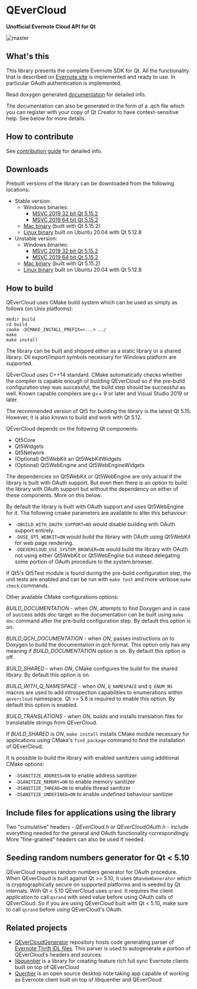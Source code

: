 QEverCloud
==========

**Unofficial Evernote Cloud API for Qt**

![master](https://github.com/d1vanov/QEverCloud/workflows/Build/badge.svg?branch=master)

## What's this

This library presents the complete Evernote SDK for Qt.
All the functionality that is described on [Evernote site](http://dev.evernote.com/doc/)
is implemented and ready to use. In particular OAuth authentication is implemented.

Read doxygen generated [documentation](http://d1vanov.github.io/QEverCloud) for detailed info.

The documentation can also be generated in the form of a .qch file which you can register with
your copy of Qt Creator to have context-sensitive help. See below for more details.

## How to contribute

See [contribution guide](CONTRIBUTING.md) for detailed info.

## Downloads

Prebuilt versions of the library can be downloaded from the following locations:

 * Stable version:
   * Windows binaries:
     * [MSVC 2019 32 bit Qt 5.15.2](https://github.com/d1vanov/QEverCloud/releases/download/continuous-master/QEverCloud_windows_x86.zip)
     * [MSVC 2019 64 bit Qt 5.15.2](https://github.com/d1vanov/QEverCloud/releases/download/continuous-master/QEverCloud_windows_x64.zip)
   * [Mac binary](https://github.com/d1vanov/QEverCloud/releases/download/continuous-master/QEverCloud_macos_x86_64.zip) (built with Qt 5.15.2)
   * [Linux binary](https://github.com/d1vanov/QEverCloud/releases/download/continuous-master/QEverCloud_linux_x86_64.zip) built on Ubuntu 20.04 with Qt 5.12.8
 * Unstable version:
   * Windows binaries:
     * [MSVC 2019 32 bit Qt 5.15.2](https://github.com/d1vanov/QEverCloud/releases/download/continuous-development/QEverCloud_windows_x86.zip)
     * [MSVC 2019 64 bit Qt 5.15.2](https://github.com/d1vanov/QEverCloud/releases/download/continuous-development/QEverCloud_windows_x64.zip)
   * [Mac binary](https://github.com/d1vanov/QEverCloud/releases/download/continuous-development/QEverCloud_macos_x86_64.zip) (built with Qt 5.15.2)
   * [Linux binary](https://github.com/d1vanov/QEverCloud/releases/download/continuous-development/QEverCloud_linux_x86_64.zip) built on Ubuntu 20.04 with Qt 5.12.8

## How to build

QEverCloud uses CMake build system which can be used as simply as follows (on Unix platforms):
```
mkdir build
cd build
cmake -DCMAKE_INSTALL_PREFIX=<...> ../
make
make install
```

The library can be built and shipped either as a static library or a shared library. Dll export/import symbols necessary for Windows platform are supported.

QEverCloud uses C++14 standard. CMake automatically checks whether the compiler is capable enough of building QEverCloud so if the pre-build configuration step was successful, the build step should be successful as well. Known capable compilers are g++ 9 or later and Visual Studio 2019 or later.

The recommended version of Qt5 for building the library is the latest Qt 5.15. However, it is also known to build and work with Qt 5.12.

QEverCloud depends on the following Qt components:
 * Qt5Core
 * Qt5Widgets
 * Qt5Network
 * (Optional) Qt5WebKit an Qt5WebKitWidgets
 * (Optional) Qt5WebEngine and Qt5WebEngineWidgets

The dependencies on Qt5WebKit or Qt5WebEngine are only actual if the library is built with OAuth support. But even then there is an option to build the library with OAuth support but without the dependency on either of these components. More on this below.

By default the library is built with OAuth support and uses Qt5WebEngine for it. The following cmake parameters are available to alter this behaviour:
 * `-DBUILD_WITH_OAUTH_SUPPORT=NO` would disable building with OAuth support entirely.
 * `-DUSE_QT5_WEBKIT=ON` would build the library with OAuth using Qt5WebKit for web page rendering.
 * `-DQEVERCLOUD_USE_SYSTEM_BROWSER=ON` would build the library with OAuth not using either Qt5WebKit or Qt5WebEngine but instead delegating some portion of OAuth procedure to the system browser.

If Qt5's Qt5Test module is found during the pre-build configuration step, the unit tests are enabled and can be run with `make test` and more verbose `make check` commands.

Other available CMake configurations options:

*BUILD_DOCUMENTATION* - when *ON*, attempts to find Doxygen and in case of success adds *doc* target so the documentation can be built using `make doc` command after the pre-build configuration step. By default this option is on.

*BUILD_QCH_DOCUMENTATION* - when *ON*, passes instructions on to Doxygen to build the documentation in *qch* format. This option only has any meaning if *BUILD_DOCUMENTATION* option is on. By default this option is off.

*BUILD_SHARED* - when *ON*, CMake configures the build for the shared library. By default this option is on.

*BUILD_WITH_Q_NAMESPACE* - when *ON*, `Q_NAMESPACE` and `Q_ENUM_NS` macros are used to add introspection capabilities to enumerations within `qevercloud` namespace. Qt >= 5.8 is required to enable this option. By default this option is enabled.

*BUILD_TRANSLATIONS* - when *ON*, builds and installs translation files for translatable strings from QEverCloud.

If *BUILD_SHARED* is *ON*, `make install` installs CMake module necessary for applications using CMake's `find_package` command to find the installation of QEverCloud.

It is possible to build the library with enabled sanitizers using additional CMake options:
 * `-DSANITIZE_ADDRESS=ON` to enable address sanitizer
 * `-DSANITIZE_MEMORY=ON` to enable memory sanitizer
 * `-DSANITIZE_THREAD=ON` to enable thread sanitizer
 * `-DSANITIZE_UNDEFINED=ON` to enable undefined behaviour sanitizer

## Include files for applications using the library

Two "cumulative" headers - *QEverCloud.h* or *QEverCloudOAuth.h* - include everything needed for the general and OAuth functionality correspondingly. More "fine-grained" headers can also be used if needed.

## Seeding random numbers generator for Qt < 5.10

QEverCloud requires random numbers generator for OAuth procedure. When QEverCloud is built against Qt >= 5.10, it uses `QRandomGenerator` which is cryptographically secure on supported platforms and is seeded by Qt internals. With Qt < 5.10 QEverCloud uses `qrand`. It requires the client application to call `qsrand` with seed value before using OAuth calls of QEverCloud. So if you are using QEverCloud built with Qt < 5.10, make sure to call `qsrand` before using QEverCloud's OAuth.

## Related projects

* [QEverCloudGenerator](https://github.com/d1vanov/QEverCloudGenerator) repository hosts code generating parser of [Evernote Thrift IDL files](https://github.com/evernote/evernote-thrift). This parser is used to autogenerate a portion of QEverCloud's headers and sources.
* [libquentier](https://github.com/d1vanov/libquentier) is a library for creating feature rich full sync Evernote clients built on top of QEverCloud
* [Quentier](https://github.com/d1vanov/quentier) is an open source desktop note taking app capable of working as Evernote client built on top of libquentier and QEverCloud
